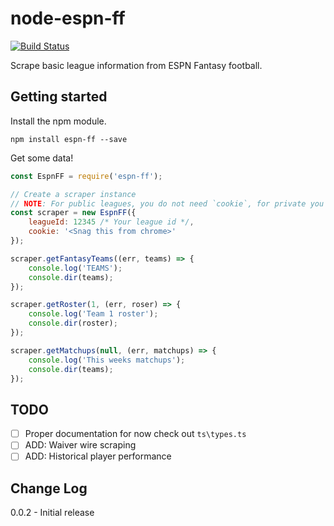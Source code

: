 # node-espn-ff
[![Build Status](https://travis-ci.org/bahildebrand/node-espn-ff.svg?branch=master)](https://travis-ci.org/bahildebrand/node-espn-ff)

Scrape basic league information from ESPN Fantasy football.

## Getting started

Install the npm module.
```
npm install espn-ff --save
```

Get some data!
```javascript
const EspnFF = require('espn-ff');

// Create a scraper instance
// NOTE: For public leagues, you do not need `cookie`, for private you will
const scraper = new EspnFF({
    leagueId: 12345 /* Your league id */,
    cookie: '<Snag this from chrome>'
});

scraper.getFantasyTeams((err, teams) => {
    console.log('TEAMS');
    console.dir(teams);
});

scraper.getRoster(1, (err, roser) => {
    console.log('Team 1 roster');
    console.dir(roster);
});

scraper.getMatchups(null, (err, matchups) => {
    console.log('This weeks matchups');
    console.dir(teams);
});
```

## TODO

- [ ] Proper documentation for now check out `ts\types.ts`
- [ ] ADD: Waiver wire scraping
- [ ] ADD: Historical player performance

## Change Log
0.0.2 - Initial release
